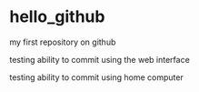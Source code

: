 # hello_github
my first repository on github

testing ability to commit using the web interface

testing ability to commit using home computer
